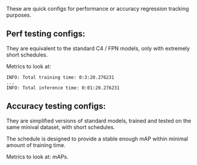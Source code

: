

These are quick configs for performance or accuracy regression tracking purposes.

## Perf testing configs:

They are equivalent to the standard C4 / FPN models, only with extremely short schedules.

Metrics to look at:

```
INFO: Total training time: 0:3:20.276231
...
INFO: Total inference time: 0:01:20.276231
```


## Accuracy testing configs:

They are simplified versions of standard models, trained and tested on the same
minival dataset, with short schedules.

The schedule is designed to provide a stable enough mAP within minimal amount of training time.

Metrics to look at: mAPs.

